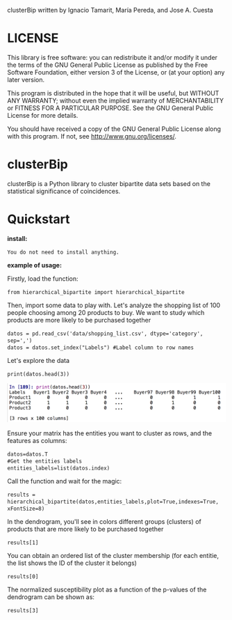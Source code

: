

clusterBip written by Ignacio Tamarit, María Pereda, and Jose A. Cuesta

# LICENSE
This library is free software: you can redistribute it and/or modify it under the terms of the GNU General Public License as published by the Free Software Foundation, either version 3 of the License, or (at your option) any later version.

This program is distributed in the hope that it will be useful, but WITHOUT ANY WARRANTY; without even the implied warranty of MERCHANTABILITY or FITNESS FOR A PARTICULAR PURPOSE. See the GNU General Public License for more details.

You should have received a copy of the GNU General Public License along with this program. If not, see http://www.gnu.org/licenses/.

# clusterBip
clusterBip is a Python library to cluster bipartite data sets based on the statistical significance of coincidences.

# Quickstart
**install:**

    You do not need to install anything.

**example of usage:**

Firstly, load the function:

    from hierarchical_bipartite import hierarchical_bipartite
       
Then, import some data to play with. Let's analyze the shopping list of 100 people choosing among 20 products to buy. We want to study which products are more likely to be purchased together

   

    datos = pd.read_csv('data/shopping_list.csv', dtype='category', sep=',')  
    datos = datos.set_index("Labels") #Label column to row names

Let's explore the data
	

    print(datos.head(3))

![dataHead](first_example/dataHead.png?raw=true "Title")

Ensure your matrix has the entities you want to cluster as rows, and the features as columns:

    datos=datos.T
    #Get the entities labels
    entities_labels=list(datos.index) 

Call the function and wait for the magic:
	

    results = hierarchical_bipartite(datos,entities_labels,plot=True,indexes=True, xFontSize=8)

In the dendrogram, you'll see in colors different groups (clusters) of products that are more likely to be purchased together
	

    results[1]

You can obtain an ordered list of the cluster membership (for each entitie, the list shows the ID of the cluster it belongs)
	

    results[0]

The normalized susceptibility plot as a function of the p-values of the dendrogram can be shown as:
    	

    results[3]

